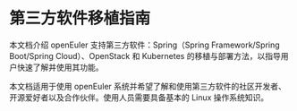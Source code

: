 # 第三方软件移植指南

本文档介绍 openEuler 支持第三方软件：Spring（Spring Framework/Spring Boot/Spring Cloud）、OpenStack 和 Kubernetes 的移植与部署方法，以指导用户快速了解并使用其功能。

本文档适用于使用 openEuler 系统并希望了解和使用第三方软件的社区开发者、开源爱好者以及合作伙伴。使用人员需要具备基本的 Linux 操作系统知识。